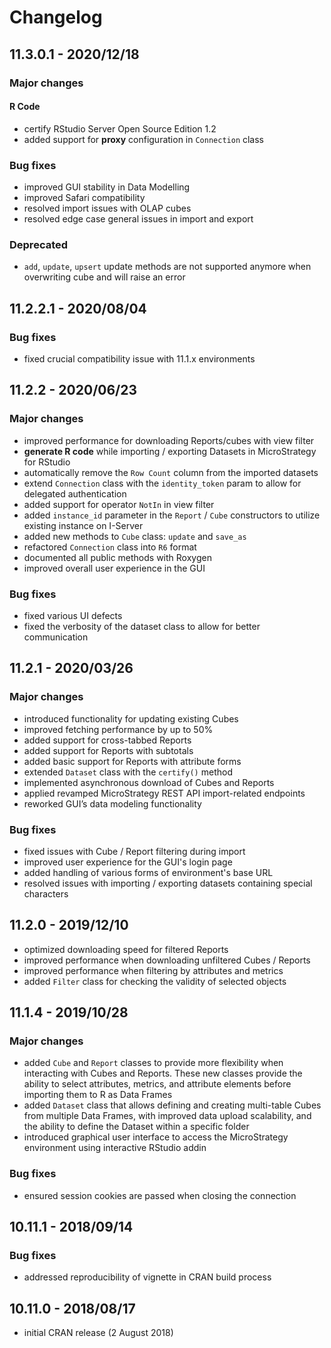 # Changelog

## 11.3.0.1 - 2020/12/18

### Major changes

#### R Code

* certify RStudio Server Open Source Edition 1.2
* added support for **proxy** configuration in `Connection` class

### Bug fixes

* improved GUI stability in Data Modelling
* improved Safari compatibility
* resolved import issues with OLAP cubes
* resolved edge case general issues in import and export

### Deprecated

* `add`, `update`, `upsert` update methods are not supported anymore when
  overwriting cube and will raise an error

## 11.2.2.1 - 2020/08/04

### Bug fixes

* fixed crucial compatibility issue with 11.1.x environments

## 11.2.2 - 2020/06/23

### Major changes

* improved performance for downloading Reports/cubes with view filter
* **generate R code** while importing / exporting Datasets in MicroStrategy for
  RStudio
* automatically remove the `Row Count` column from the imported datasets
* extend `Connection` class with the `identity_token` param to allow for delegated
  authentication
* added support for operator `NotIn` in view filter
* added `instance_id` parameter in the `Report` / `Cube` constructors to utilize
  existing instance on I-Server
* added new methods to `Cube` class: `update` and `save_as`
* refactored `Connection` class into `R6` format
* documented all public methods with Roxygen
* improved overall user experience in the GUI

### Bug fixes

* fixed various UI defects
* fixed the verbosity of the dataset class to allow for better communication

## 11.2.1 - 2020/03/26

### Major changes

* introduced functionality for updating existing Cubes
* improved fetching performance by up to 50%
* added support for cross-tabbed Reports
* added support for Reports with subtotals
* added basic support for Reports with attribute forms
* extended `Dataset` class with the `certify()` method
* implemented asynchronous download of Cubes and Reports
* applied revamped MicroStrategy REST API import-related endpoints
* reworked GUI’s data modeling functionality

### Bug fixes

* fixed issues with Cube / Report filtering during import
* improved user experience for the GUI's login page
* added handling of various forms of environment's base URL
* resolved issues with importing / exporting datasets containing special characters

## 11.2.0 - 2019/12/10

* optimized downloading speed for filtered Reports
* improved performance when downloading unfiltered Cubes / Reports
* improved performance when filtering by attributes and metrics
* added `Filter` class for checking the validity of selected objects

## 11.1.4 - 2019/10/28

### Major changes

* added `Cube` and `Report` classes to provide more flexibility when interacting
  with Cubes and Reports. These new classes provide the ability to select
  attributes, metrics, and attribute elements before importing them to R as Data
  Frames
* added `Dataset` class that allows defining and creating multi-table Cubes from
  multiple Data Frames, with improved data upload scalability, and the ability
  to define the Dataset within a specific folder
* introduced graphical user interface to access the MicroStrategy environment
  using interactive RStudio addin

### Bug fixes

* ensured session cookies are passed when closing the connection

## 10.11.1 - 2018/09/14

### Bug fixes

* addressed reproducibility of vignette in CRAN build process

## 10.11.0 - 2018/08/17

* initial CRAN release (2 August 2018)
